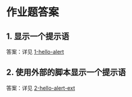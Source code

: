 # 作业题答案

## 1. 显示一个提示语

答案：详见 [1-hello-alert](./1-hello-alert)


## 2. 使用外部的脚本显示一个提示语

答案：详见 [2-hello-alert-ext](./2-hello-alert-ext)
